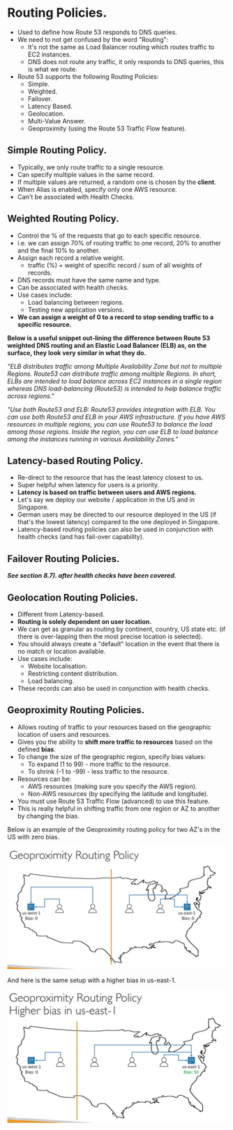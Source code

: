 # **Routing Policies.**

* Used to define how Route 53 responds to DNS queries.
* We need to not get confused by the word "Routing":
    * It's not the same as Load Balancer routing which routes traffic to EC2 instances.
    * DNS does not route any traffic, it only responds to DNS queries, this is what we route.
* Route 53 supports the following Routing Policies:
    * Simple.
    * Weighted.
    * Failover.
    * Latency Based.
    * Geolocation.
    * Multi-Value Answer.
    * Geoproximity (using the Route 53 Traffic Flow feature).

## **Simple Routing Policy.**

* Typically, we only route traffic to a single resource.
* Can specify multiple values in the same record.
* If multiple values are returned, a random one is chosen by the **client**.
* When Alias is enabled, specify only one AWS resource.
* Can't be associated with Health Checks.

## **Weighted Routing Policy.**

* Control the % of the requests that go to each specific resource.
* i.e. we can assign 70% of routing traffic to one record, 20% to another and the final 10% to another.
* Assign each record a relative weight.
    * traffic (%) = weight of specific record / sum of all weights of records.
* DNS records must have the same name and type.
* Can be associated with health checks.
* Use cases include:
    * Load balancing between regions.
    * Testing new application versions.
* **We can assign a weight of 0 to a record to stop sending traffic to a specific resource.**

**Below is a useful snippet out-lining the difference between Route 53 weighted DNS routing and an Elastic Load Balancer (ELB) as, on the surface, they look very similar in what they do.**

*"ELB distributes traffic among Multiple Availability Zone but not to multiple Regions. Route53 can distribute traffic among multiple Regions. In short, ELBs are intended to load balance across EC2 instances in a single region whereas DNS load-balancing (Route53) is intended to help balance traffic across regions."*

*"Use both Route53 and ELB: Route53 provides integration with ELB. You can use both Route53 and ELB in your AWS infrastructure. If you have AWS resources in multiple regions, you can use Route53 to balance the load among those regions. Inside the region, you can use ELB to load balance among the instances running in various Availability Zones."*

## **Latency-based Routing Policy.**

* Re-direct to the resource that has the least latency closest to us.
* Super helpful when latency for users is a priority.
* **Latency is based on traffic between users and AWS regions.**
* Let's say we deploy our website / application in the US and in Singapore.
* German users may be directed to our resource deployed in the US (if that's the lowest latency) compared to the one deployed in Singapore.
* Latency-based routing policies can also be used in conjunction with health checks (and has fail-over capability).

## **Failover Routing Policies.**

***See section 8.7). after health checks have been covered.***

## **Geolocation Routing Policies.**

* Different from Latency-based.
* **Routing is solely dependent on user location.**
* We can get as granular as routing by continent, country, US state etc. (if there is over-lapping then the most precise location is selected).
* You should always create a "default" location in the event that there is no match or location available.
* Use cases include:
    * Website localisation.
    * Restricting content distribution.
    * Load balancing.
* These records can also be used in conjunction with health checks.

## **Geoproximity Routing Policies.**

* Allows routing of traffic to your resources based on the geographic location of users and resources.
* Gives you the ability to **shift more traffic to resources** based on the defined **bias**.
* To change the size of the geographic region, specify bias values:
    * To expand (1 to 99) - more traffic to the resource.
    * To shrink (-1 to -99) - less traffic to the resource.
* Resources can be:
    * AWS resources (making sure you specify the AWS region).
    * Non-AWS resources (by specifying the latitude and longitude).
* You must use Route 53 Traffic Flow (advanced) to use this feature.
* This is really helpful in shifting traffic from one region or AZ to another by changing the bias.

Below is an example of the Geoproximity routing policy for two AZ's in the US with zero bias.

<img src='./images/Geoproximity.png'>

And here is the same setup with a higher bias in us-east-1.

<img src='./images/GeoproximityHigh.png'>